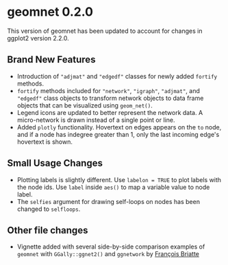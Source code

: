 # geomnet 0.2.0

This version of geomnet has been updated to account for changes in ggplot2 version 2.2.0.

## Brand New Features

- Introduction of `"adjmat"` and `"edgedf"` classes for newly added `fortify` methods. 
- `fortify` methods included for `"network"`, `"igraph"`, `"adjmat"`, and `"edgedf"` class objects to transform network objects to data frame objects that can be visualized using `geom_net()`.
- Legend icons are updated to better represent the network data. A micro-network is drawn instead of a single point or line.
- Added `plotly` functionality. Hovertext on edges appears on the `to` node, and if a node has indegree greater than 1, only the last incoming edge's hovertext is shown.

## Small Usage Changes

- Plotting labels is slightly different. Use `labelon = TRUE` to plot labels with the node ids. Use `label` inside `aes()` to map a variable value to node label.
- The `selfies` argument for drawing self-loops on nodes has been changed to `selfloops`.


## Other file changes

- Vignette added with several side-by-side comparison examples of `geomnet` with `GGally::ggnet2()` and `ggnetwork` by [François Briatte](https://github.com/briatte/)

